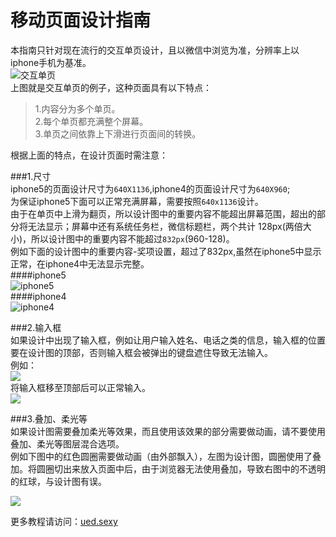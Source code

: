 移动页面设计指南
=======
本指南只针对现在流行的交互单页设计，且以微信中浏览为准，分辨率上以iphone手机为基准。  
![交互单页](https://raw.githubusercontent.com/uedtianji/mobile_design_guide/master/img/1.gif)  
上图就是交互单页的例子，这种页面具有以下特点：  
>1.内容分为多个单页。  
>2.每个单页都充满整个屏幕。  
>3.单页之间依靠上下滑进行页面间的转换。  


根据上面的特点，在设计页面时需注意：  

###1.尺寸  
iphone5的页面设计尺寸为```640X1136```,iphone4的页面设计尺寸为```640X960```;  
为保证iphone5下面可以正常充满屏幕，需要按照```640x1136```设计。  
由于在单页中上滑为翻页，所以设计图中的重要内容不能超出屏幕范围，超出的部分将无法显示；屏幕中还有系统任务栏，微信标题栏，两个共计 128px(两倍大小)，所以设计图中的重要内容不能超过```832px```(960-128)。  
例如下面的设计图中的重要内容-奖项设置，超过了832px,虽然在iphone5中显示正常，在iphone4中无法显示完整。  
####iphone5  
![iphone5](https://raw.githubusercontent.com/uedtianji/mobile_design_guide/master/img/gaoduiphone5.jpg)  
####iphone4  
![iphone4](https://raw.githubusercontent.com/uedtianji/mobile_design_guide/master/img/gaoduiphone4.jpg)  


###2.输入框  
如果设计中出现了输入框，例如让用户输入姓名、电话之类的信息，输入框的位置要在设计图的顶部，否则输入框会被弹出的键盘遮住导致无法输入。  
例如：  
![](https://raw.githubusercontent.com/uedtianji/mobile_design_guide/master/img/shuru.jpg)    
将输入框移至顶部后可以正常输入。  
![](https://raw.githubusercontent.com/uedtianji/mobile_design_guide/master/img/shurur.jpg)    


###3.叠加、柔光等  
如果设计图需要叠加柔光等效果，而且使用该效果的部分需要做动画，请不要使用叠加、柔光等图层混合选项。  
例如下图中的红色圆圈需要做动画（由外部飘入），左图为设计图，圆圈使用了叠加。将圆圈切出来放入页面中后，由于浏览器无法使用叠加，导致右图中的不透明的红球，与设计图有误。  

![](https://raw.githubusercontent.com/uedtianji/mobile_design_guide/master/img/diejia.jpg)    

更多教程请访问：[ued.sexy](http://ued.sexy)  

